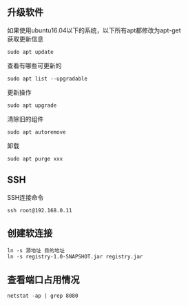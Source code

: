 ## 升级软件
如果使用ubuntu16.04以下的系统，以下所有apt都修改为apt-get  
获取更新信息

	sudo apt update

查看有哪些可更新的

	sudo apt list --upgradable
	
更新操作

	sudo apt upgrade

清除旧的组件

	sudo apt autoremove
	
卸载

	sudo apt purge xxx
	
## SSH
SSH连接命令

	ssh root@192.168.0.11
	
## 创建软连接

	ln -s 源地址 目的地址
	ln -s registry-1.0-SNAPSHOT.jar registry.jar

## 查看端口占用情况

	netstat -ap | grep 8080